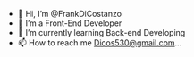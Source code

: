 - 👋 Hi, I’m @FrankDiCostanzo
- 👀 I’m a Front-End Developer
- 🌱 I’m currently learning Back-end Developing
- 📫 How to reach me Dicos530@gmail.com...

<!---
FrankDiCostanzo/FrankDiCostanzo is a ✨ special ✨ repository because its `README.md` (this file) appears on your GitHub profile.
You can click the Preview link to take a look at your changes.
--->
